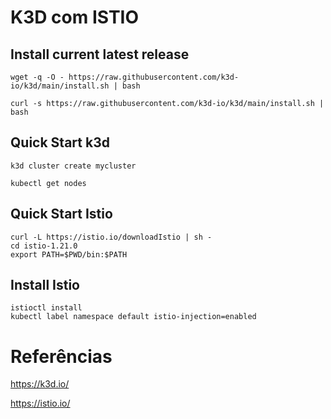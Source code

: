 # K3D com ISTIO

## Install current latest release
```
wget -q -O - https://raw.githubusercontent.com/k3d-io/k3d/main/install.sh | bash
```

```
curl -s https://raw.githubusercontent.com/k3d-io/k3d/main/install.sh | bash
```

## Quick Start k3d
```
k3d cluster create mycluster

kubectl get nodes
```

## Quick Start Istio
```
curl -L https://istio.io/downloadIstio | sh -
cd istio-1.21.0
export PATH=$PWD/bin:$PATH
```

## Install Istio
```
istioctl install
kubectl label namespace default istio-injection=enabled

```

# Referências

https://k3d.io/

https://istio.io/
